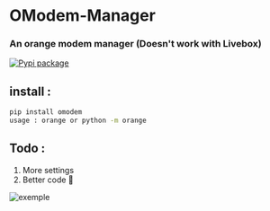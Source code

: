 # **OModem-Manager**
### An orange modem manager (Doesn't work with Livebox)

[![Pypi package](https://github.com/pinokaille/Omodem/actions/workflows/python-publish.yml/badge.svg)](https://github.com/pinokaille/Omodem/actions/workflows/python-publish.yml)

## **install :**
```bash
pip install omodem
usage : orange or python -m orange
```
## **Todo :**

1. More settings
2. Better code 👀


![exemple](https://i.imgur.com/EbQygqZ.png)
